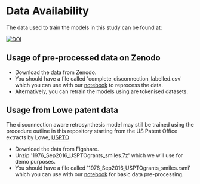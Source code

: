 # Data Availability

The data used to train the models in this study can be found at:

[![DOI](https://zenodo.org/badge/DOI/10.5281/zenodo.7101695.svg)](https://doi.org/10.5281/zenodo.7101695)

## Usage of pre-processed data on Zenodo

- Download the data from Zenodo.
- You should have a file called 'complete_disconnection_labelled.csv' which you can use with our [notebook](../notebooks_and_scripts/tag_and_tokenise.ipynb) to reprocess the data.
- Alternatively, you can retrain the models using are tokenised datasets.

## Usage from Lowe patent data

The disconnection aware retrosynthesis model may still be trained using the procedure outline in this repository starting from the US Patent Office extracts by Lowe, [USPTO](https://figshare.com/articles/dataset/Chemical_reactions_from_US_patents_1976-Sep2016_/5104873)

- Download the data from Figshare.
- Unzip '1976_Sep2016_USPTOgrants_smiles.7z' which we will use for demo purposes.
- You should have a file called '1976_Sep2016_USPTOgrants_smiles.rsmi' which you can use with our [notebook](../notebooks_and_scripts/uspto_preprocessing_example.ipynb) for basic data pre-processing.
